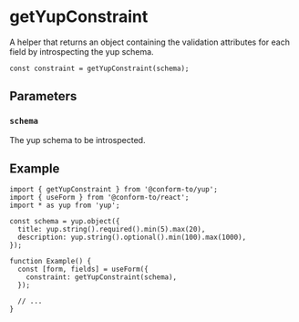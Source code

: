 # getYupConstraint

A helper that returns an object containing the validation attributes for each field by introspecting the yup schema.

```tsx
const constraint = getYupConstraint(schema);
```

## Parameters

### `schema`

The yup schema to be introspected.

## Example

```tsx
import { getYupConstraint } from '@conform-to/yup';
import { useForm } from '@conform-to/react';
import * as yup from 'yup';

const schema = yup.object({
  title: yup.string().required().min(5).max(20),
  description: yup.string().optional().min(100).max(1000),
});

function Example() {
  const [form, fields] = useForm({
    constraint: getYupConstraint(schema),
  });

  // ...
}
```
